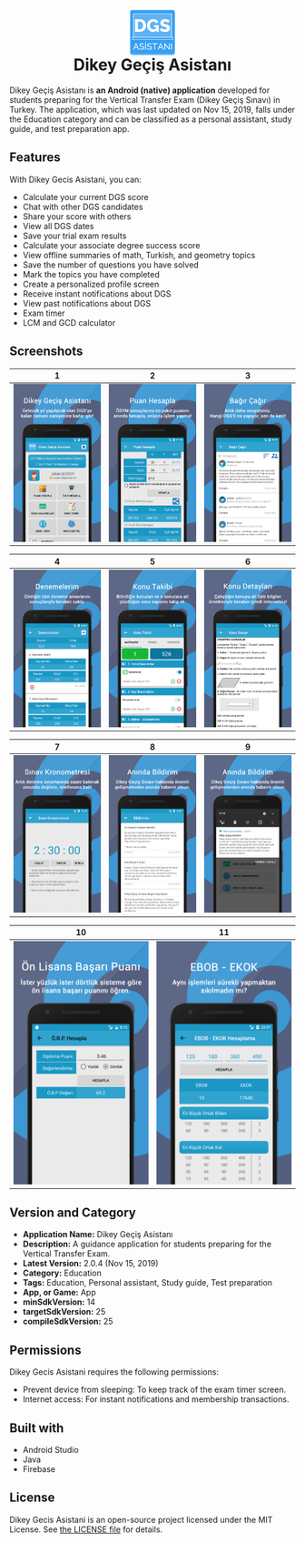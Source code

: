 <h1 align="center"><img src="Assets/works/ICON_1024.png" height="80" align="center" /><br />Dikey Geçiş Asistanı</h1>

Dikey Geçiş Asistanı is **an Android (native) application** developed for students preparing for the Vertical Transfer Exam (Dikey Geçiş Sınavı) in Turkey. The application, which was last updated on Nov 15, 2019, falls under the Education category and can be classified as a personal assistant, study guide, and test preparation app.

## Features
With Dikey Gecis Asistani, you can:
- Calculate your current DGS score
- Chat with other DGS candidates
- Share your score with others
- View all DGS dates
- Save your trial exam results
- Calculate your associate degree success score
- View offline summaries of math, Turkish, and geometry topics
- Save the number of questions you have solved
- Mark the topics you have completed
- Create a personalized profile screen
- Receive instant notifications about DGS
- View past notifications about DGS
- Exam timer
- LCM and GCD calculator

## Screenshots

| 1 | 2 | 3 |
| -------- | -------- | -------- |
| ![ana-ekran](Assets/v1.6/playstore_anaekran.png) | ![puan-hesaplama](Assets/playstore/v2/v2_puanhesaplama.png) | ![bagir-cagir](Assets/guncelleme4/playstore_Bagircagir.png) |

| 4 | 5 | 6 |
| -------- | -------- | -------- |
| ![denemelerim](Assets/guncelleme4/playstore_DENEMELERiM.png) | ![konu-takibi](Assets/guncelleme3/playstore_konutakibi.png) | ![konu-takip](Assets/guncelleme3/playstore_Konudetay.png) |

| 7 | 8 | 9 |
| -------- | -------- | -------- |
| ![kronometre](Assets/guncelleme5/playstore_kronometre.png) | ![bildirim-1](Assets/playstore/v2/v2_bilidirim.png) | ![bildirim-2](Assets/playstore/v2/bilidirim.png) |

| 10 | 11 |
| -------- | -------- | 
| ![obp-hesapla](Assets/playstore/v2/playstore_obphesapla.png) | ![ebob-ekok](Assets/playstore/v2/v2_ebobekok.png) | 

## Version and Category
- **Application Name:** Dikey Geçiş Asistanı
- **Description:** A guidance application for students preparing for the Vertical Transfer Exam.
- **Latest Version:** 2.0.4 (Nov 15, 2019)
- **Category:** Education
- **Tags:** Education, Personal assistant, Study guide, Test preparation
- **App, or Game:** App
- **minSdkVersion:** 14
- **targetSdkVersion:** 25
- **compileSdkVersion:** 25

## Permissions
Dikey Gecis Asistani requires the following permissions:
- Prevent device from sleeping: To keep track of the exam timer screen.
- Internet access: For instant notifications and membership transactions.

## Built with
- Android Studio
- Java
- Firebase

## License
Dikey Gecis Asistani is an open-source project licensed under the MIT License. See [the LICENSE file](LICENSE) for details.